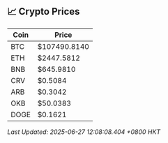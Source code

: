## 📈 Crypto Prices

| Coin | Price |
| ---- | ----- |
| BTC | $107490.8140 |
| ETH | $2447.5812 |
| BNB | $645.9810 |
| CRV | $0.5084 |
| ARB | $0.3042 |
| OKB | $50.0383 |
| DOGE | $0.1621 |

_Last Updated: 2025-06-27 12:08:08.404 +0800 HKT_